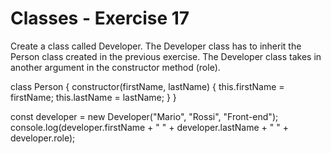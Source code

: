 # Classes - Exercise 17

Create a class called Developer. The Developer class has to inherit the Person class created in the previous exercise. The Developer class takes in another argument in the constructor method (role).

class Person {
constructor(firstName, lastName) {
this.firstName = firstName;
this.lastName = lastName;
}
}

const developer = new Developer("Mario", "Rossi", "Front-end");
console.log(developer.firstName + " " + developer.lastName + " " + developer.role);
